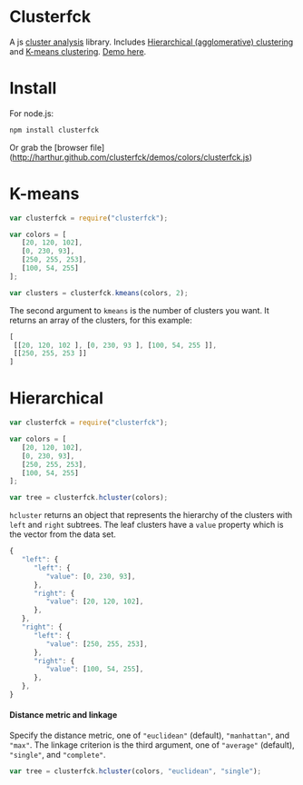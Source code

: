 # Clusterfck
A js [cluster analysis](http://en.wikipedia.org/wiki/Cluster_analysis) library. Includes [Hierarchical (agglomerative) clustering](http://en.wikipedia.org/wiki/Hierarchical_clustering) and [K-means clustering](http://en.wikipedia.org/wiki/K-means_clustering). [Demo here](http://harthur.github.com/clusterfck/demos/colors/).

# Install

For node.js:

```bash
npm install clusterfck
```
Or grab the [browser file] (http://harthur.github.com/clusterfck/demos/colors/clusterfck.js) 


# K-means

```javascript
var clusterfck = require("clusterfck");

var colors = [
   [20, 120, 102],
   [0, 230, 93],
   [250, 255, 253],
   [100, 54, 255]
];

var clusters = clusterfck.kmeans(colors, 2);
```

The second argument to `kmeans` is the number of clusters you want. It returns an array of the clusters, for this example:

````javascript
[
 [[20, 120, 102 ], [0, 230, 93 ], [100, 54, 255 ]],
 [[250, 255, 253 ]]
]
````


# Hierarchical

```javascript
var clusterfck = require("clusterfck");

var colors = [
   [20, 120, 102],
   [0, 230, 93],
   [250, 255, 253],
   [100, 54, 255]
];

var tree = clusterfck.hcluster(colors);
```

`hcluster` returns an object that represents the hierarchy of the clusters with `left` and `right` subtrees. The leaf clusters have a `value` property which is the vector from the data set.

```javascript
{
   "left": {
      "left": {
         "value": [0, 230, 93],
      },
      "right": {
         "value": [20, 120, 102],
      },
   },
   "right": {
      "left": {
         "value": [250, 255, 253],
      },
      "right": {
         "value": [100, 54, 255],
      },
   },
}

```

#### Distance metric and linkage

Specify the distance metric, one of `"euclidean"` (default), `"manhattan"`, and `"max"`. The linkage criterion is the third argument, one of `"average"` (default), `"single"`, and `"complete"`.

```javascript
var tree = clusterfck.hcluster(colors, "euclidean", "single");
```
